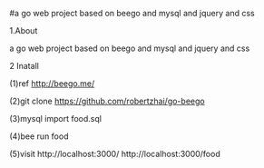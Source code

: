 #a go  web project based on beego and mysql and jquery and css

1.About

a go  web project based on beego and mysql and jquery and css


2 Inatall

(1)ref http://beego.me/

(2)git clone https://github.com/robertzhai/go-beego

(3)mysql import food.sql

(4)bee run food 

(5)visit http://localhost:3000/ http://localhost:3000/food
